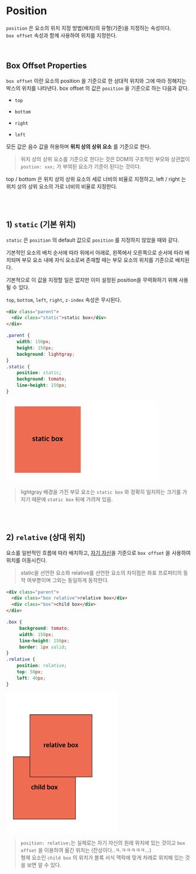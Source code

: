 # Position

`position` 은 요소의 위치 지정 방법(배치)의 유형(기준)을 지정하는 속성이다. <br> `box offset` 속성과 함께 사용하여 위치를 지정한다.

<br>

## Box Offset Properties

`box offset` 이란 요소의 position 을 기준으로 한 상대적 위치와 그에 따라 정해지는 박스의 위치를 나타낸다. box offset 의 값은 `position` 을 기준으로 하는 다음과 같다.

- `top` 

- `bottom` 

- `right`

- `left`

모든 값은 음수 값을 허용하며 __위치 상의 상위 요소__ 를 기준으로 한다. 
> 위치 상의 상위 요소를 기준으로 한다는 것은 DOM의 구조적인 부모와 상관없이  `postion: xxx;` 가 부여된 요소가 기준이 된다는 것이다.

top / bottom 은 위치 상의 상위 요소의 세로 너비의 비율로 지정하고, left / right 는 위치 상의 상위 요소의 가로 너비의 비율로 지정한다.


<br>
<br>


## 1) `static` (기본 위치)

`static` 은 `position` 의 default 값으로 `position` 를 지정하지 않았을 때와 같다.

기본적인 요소의 배치 순서에 따라 위에서 아래로, 왼쪽에서 오른쪽으로 순서에 따라 배치되며 부모 요소 내에 자식 요소로써 존재할 때는 부모 요소의 위치를 기준으로 배치된다.

기본적으로 이 값을 지정할 일은 없지만 이미 설정된 position을 무력화하기 위해 사용될 수 있다.

`top`, `bottom`, `left`, `right`, `z-index` 속성은 무시된다.

```html
<div class="parent">
  <div class="static">static box</div>
</div>
```
```css
.parent {
    width: 150px;
    height: 150px;
    background: lightgray;
}
.static {
    position: static;
    background: tomato;
    line-height: 150px;
}
```
<img src="../images/css/static.png" width="410">

> lightgray 배경을 가진 부모 요소는 `static box` 와 정확히 일치하는 크기를 가지기 때문에 `static box` 뒤에 가려져 있음. 

<br>
<br>

## 2) `relative` (상대 위치)

요소를 일반적인 흐름에 따라 배치하고,
<u>자기 자신</u>을 기준으로 `box offset` 을 사용하여 위치를 이동시킨다.

> static을 선언한 요소와 relative를 선언한 요소의 차이점은 좌표 프로퍼티의 동작 여부뿐이며 그외는 동일하게 동작한다.

```html
<div class="parent">
  <div class="box relative">relative box</div>
  <div class="box">child box</div>
</div>
```
```css
.box {
     background: tomato;
     width: 150px;
     line-height: 150px;
     border: 1px solid;
}
.relative {
    position: relative;
    top: 50px;
    left: 40px;
}
```
<img src="../images/css/relative.png" width="300">

> `position: relative;`는 실제로는 자기 자신의 원래 위치에 있는 것이고 `box offset` 을 이용하여 옮긴 위치는 (잔상이다..ㅋ.ㅋㅋㅋㅋㅋ...) <br>형제 요소인 `child box` 의 위치가 블록 서식 맥락에 맞게 차례로 위치해 있는 것을 보면 알 수 있다. 


